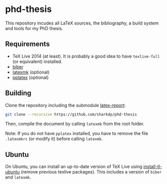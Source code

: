 # phd-thesis
This repository incudes all LaTeX sources, the bibliography, a build system and tools for my PhD thesis.

Requirements
------------
- TeX Live 2014 (at least). It is probably a good idea to have `texlive-full` (or equivalent) installed.
- [biber](https://www.ctan.org/pkg/biber)
- [latexmk](http://www.ctan.org/pkg/latexmk/) (optional)
- [pplatex](http://www.stefant.org/web/projects/software/pplatex.html) (optional)

Building
--------
Clone the repository including the submodule [latex-report](https://github.com/sharkdp/latex-report):
```sh
git clone --recursive https://github.com/sharkdp/phd-thesis
```
Then, compile the document by calling `latexmk` from the root folder.

Note: If you do not have `pplatex` installed, you have to remove the file `.latexmkrc` (or modify it) before calling `latexmk`.

Ubuntu
------
On Ubuntu, you can install an up-to-date version of TeX Live using [install-tl-ubuntu](https://github.com/scottkosty/install-tl-ubuntu) (remove previous texlive packages). This includes a version of `biber` and `latexmk`.
